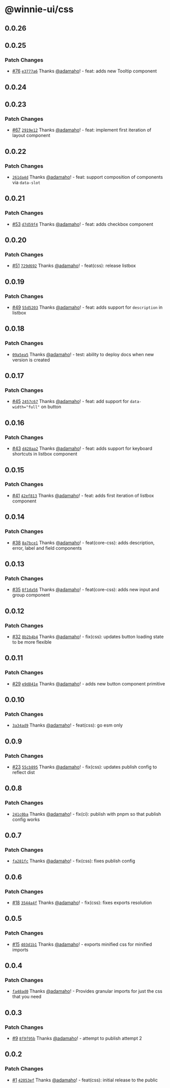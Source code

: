 # @winnie-ui/css

## 0.0.26

## 0.0.25

### Patch Changes

- [#76](https://github.com/winnie-ui/winnie-ui/pull/76) [`e3777a6`](https://github.com/winnie-ui/winnie-ui/commit/e3777a67c7fdf08ea8d8a4cfcbce1307d481c292) Thanks [@adamaho](https://github.com/adamaho)! - feat: adds new Tooltip component

## 0.0.24

## 0.0.23

### Patch Changes

- [#67](https://github.com/winnie-ui/winnie-ui/pull/67) [`2919e12`](https://github.com/winnie-ui/winnie-ui/commit/2919e12e0807bab3c69242a4dc80c85ff6c4ba9a) Thanks [@adamaho](https://github.com/adamaho)! - feat: implement first iteration of layout component

## 0.0.22

### Patch Changes

- [`261da4d`](https://github.com/winnie-ui/winnie-ui/commit/261da4d5ab85ed8f1a280285faee4b1b6c006eb7) Thanks [@adamaho](https://github.com/adamaho)! - feat: support composition of components via `data-slot`

## 0.0.21

### Patch Changes

- [#53](https://github.com/winnie-ui/winnie-ui/pull/53) [`d7d59f4`](https://github.com/winnie-ui/winnie-ui/commit/d7d59f43e378ebbb02f6b00d084405c561748f89) Thanks [@adamaho](https://github.com/adamaho)! - feat: adds checkbox component

## 0.0.20

### Patch Changes

- [#51](https://github.com/winnie-ui/winnie-ui/pull/51) [`729d692`](https://github.com/winnie-ui/winnie-ui/commit/729d692a243d1c25fd7e10e0fff34a2a89b03623) Thanks [@adamaho](https://github.com/adamaho)! - feat(css): release listbox

## 0.0.19

### Patch Changes

- [#49](https://github.com/winnie-ui/winnie-ui/pull/49) [`55d5203`](https://github.com/winnie-ui/winnie-ui/commit/55d520322cd613f102defca84061bcd00cccf74b) Thanks [@adamaho](https://github.com/adamaho)! - feat: adds support for `description` in listbox

## 0.0.18

### Patch Changes

- [`09a5ea5`](https://github.com/winnie-ui/winnie-ui/commit/09a5ea5e53b71a9140eef2005989a92e82b457ca) Thanks [@adamaho](https://github.com/adamaho)! - test: ability to deploy docs when new version is created

## 0.0.17

### Patch Changes

- [#45](https://github.com/winnie-ui/winnie-ui/pull/45) [`2457c67`](https://github.com/winnie-ui/winnie-ui/commit/2457c6706e679fb2dcf69f2d5143e6719780521b) Thanks [@adamaho](https://github.com/adamaho)! - feat: add support for `data-width="full"` on button

## 0.0.16

### Patch Changes

- [#43](https://github.com/winnie-ui/winnie-ui/pull/43) [`d428aa2`](https://github.com/winnie-ui/winnie-ui/commit/d428aa209508b51ddf8808454cd93698b495c91d) Thanks [@adamaho](https://github.com/adamaho)! - feat: adds support for keyboard shortcuts in listbox component

## 0.0.15

### Patch Changes

- [#41](https://github.com/winnie-ui/winnie-ui/pull/41) [`42ef813`](https://github.com/winnie-ui/winnie-ui/commit/42ef8131458012903358599d1142b998661e82a8) Thanks [@adamaho](https://github.com/adamaho)! - feat: adds first iteration of listbox component

## 0.0.14

### Patch Changes

- [#38](https://github.com/winnie-ui/winnie-ui/pull/38) [`8a7bce1`](https://github.com/winnie-ui/winnie-ui/commit/8a7bce1785ef42cbec9efc168742767dd8d9798f) Thanks [@adamaho](https://github.com/adamaho)! - feat(core-css): adds description, error, label and field components

## 0.0.13

### Patch Changes

- [#35](https://github.com/winnie-ui/winnie-ui/pull/35) [`8f1da56`](https://github.com/winnie-ui/winnie-ui/commit/8f1da5633a1d82f0ac2c23b412071e58edba6c4f) Thanks [@adamaho](https://github.com/adamaho)! - feat(core-css): adds new input and group component

## 0.0.12

### Patch Changes

- [#32](https://github.com/winnie-ui/winnie-ui/pull/32) [`8b2b4b4`](https://github.com/winnie-ui/winnie-ui/commit/8b2b4b42a772777c716bc141c575502654499621) Thanks [@adamaho](https://github.com/adamaho)! - fix(css): updates button loading state to be more flexible

## 0.0.11

### Patch Changes

- [#29](https://github.com/winnie-ui/winnie-ui/pull/29) [`e9d841e`](https://github.com/winnie-ui/winnie-ui/commit/e9d841ef168ae200e76eadbe3b63baab7ef31d35) Thanks [@adamaho](https://github.com/adamaho)! - adds new button component primitive

## 0.0.10

### Patch Changes

- [`3a34ad9`](https://github.com/winnie-ui/winnie-ui/commit/3a34ad9438b6af12726f36782cdc139890838279) Thanks [@adamaho](https://github.com/adamaho)! - feat(css): go esm only

## 0.0.9

### Patch Changes

- [#23](https://github.com/winnie-ui/winnie-ui/pull/23) [`55cb895`](https://github.com/winnie-ui/winnie-ui/commit/55cb89573ac3f9e73cb52596b91c748ad97672ab) Thanks [@adamaho](https://github.com/adamaho)! - fix(css): updates publish config to reflect dist

## 0.0.8

### Patch Changes

- [`241c0ba`](https://github.com/winnie-ui/winnie-ui/commit/241c0ba1d173f61906da989dd93383d460efbd53) Thanks [@adamaho](https://github.com/adamaho)! - fix(ci): publish with pnpm so that publish config works

## 0.0.7

### Patch Changes

- [`fa281fc`](https://github.com/winnie-ui/winnie-ui/commit/fa281fc9d700c1caa55f6c5a35199297a85d3f45) Thanks [@adamaho](https://github.com/adamaho)! - fix(css): fixes publish config

## 0.0.6

### Patch Changes

- [#18](https://github.com/winnie-ui/winnie-ui/pull/18) [`3544a4f`](https://github.com/winnie-ui/winnie-ui/commit/3544a4f47dff3d827c4ceef3f75ae59159055226) Thanks [@adamaho](https://github.com/adamaho)! - fix(css): fixes exports resolution

## 0.0.5

### Patch Changes

- [#15](https://github.com/winnie-ui/winnie-ui/pull/15) [`403d1b1`](https://github.com/winnie-ui/winnie-ui/commit/403d1b14dbaf2f9d4f9052d647b21e0be431b43d) Thanks [@adamaho](https://github.com/adamaho)! - exports minified css for minified imports

## 0.0.4

### Patch Changes

- [`fa48ad0`](https://github.com/winnie-ui/winnie-ui/commit/fa48ad072d71729069d39ce94a7da4a731b37c2b) Thanks [@adamaho](https://github.com/adamaho)! - Provides granular imports for just the css that you need

## 0.0.3

### Patch Changes

- [#9](https://github.com/winnie-ui/winnie-ui/pull/9) [`8f9f95b`](https://github.com/winnie-ui/winnie-ui/commit/8f9f95bab4e5ef49f5cad0285cea158a4b23cca0) Thanks [@adamaho](https://github.com/adamaho)! - attempt to publish attempt 2

## 0.0.2

### Patch Changes

- [#1](https://github.com/winnie-ui/winnie-ui/pull/1) [`42053ef`](https://github.com/winnie-ui/winnie-ui/commit/42053ef3b90128354d9ad2c36422d11f5e2967a9) Thanks [@adamaho](https://github.com/adamaho)! - feat(css): initial release to the public

